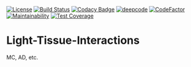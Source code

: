 [![License](https://img.shields.io/badge/license-GNU_GPLv3-orange.svg)](https://github.com/VulpesCorsac/Geo/blob/master/LICENSE) 
[![Build Status](https://ci.appveyor.com/api/projects/status/29ba1qdagqtfmbpw?svg=true)](https://ci.appveyor.com/project/VulpesCorsac/light-tissue-interactions/)
[![Codacy Badge](https://app.codacy.com/project/badge/Grade/335b72ee6d004fbda33b84d92fb7b66c)](https://www.codacy.com/gh/VulpesCorsac/Light-Tissue-Interactions/dashboard?utm_source=github.com&amp;utm_medium=referral&amp;utm_content=VulpesCorsac/Light-Tissue-Interactions&amp;utm_campaign=Badge_Grade)
[![deepcode](https://www.deepcode.ai/api/gh/badge?key=eyJhbGciOiJIUzI1NiIsInR5cCI6IkpXVCJ9.eyJwbGF0Zm9ybTEiOiJnaCIsIm93bmVyMSI6IlZ1bHBlc0NvcnNhYyIsInJlcG8xIjoiTGlnaHQtVGlzc3VlLUludGVyYWN0aW9ucyIsImluY2x1ZGVMaW50IjpmYWxzZSwiYXV0aG9ySWQiOjE2MDkxLCJpYXQiOjE2MTkzNzY5NzZ9.Rw_8dq6WMsEgU2_HudmVREkEteOIdgeb-RtSH1mvfak)](https://www.deepcode.ai/app/gh/VulpesCorsac/Light-Tissue-Interactions/_/dashboard?utm_content=gh%2FVulpesCorsac%2FLight-Tissue-Interactions)
[![CodeFactor](https://www.codefactor.io/repository/github/vulpescorsac/light-tissue-interactions/badge)](https://www.codefactor.io/repository/github/vulpescorsac/light-tissue-interactions)
[![Maintainability](https://api.codeclimate.com/v1/badges/6913369d5e5eeb196ef6/maintainability)](https://codeclimate.com/github/VulpesCorsac/Light-Tissue-Interactions/maintainability)
[![Test Coverage](https://api.codeclimate.com/v1/badges/6913369d5e5eeb196ef6/test_coverage)](https://codeclimate.com/github/VulpesCorsac/Light-Tissue-Interactions/test_coverage)

# Light-Tissue-Interactions
MC, AD, etc.
